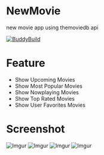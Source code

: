 # NewMovie
new movie app using themoviedb api

[![BuddyBuild](https://dashboard.buddybuild.com/api/statusImage?appID=595637cf01b1b20001bdd103&branch=master&build=latest)](https://dashboard.buddybuild.com/apps/595637cf01b1b20001bdd103/build/latest?branch=master)

# Feature
* Show Upcoming Movies
* Show Most Popular Movies 
* Show Nowplaying Movies
* Show Top Rated Movies
* Show User Favorites Movies 

# Screenshot
![Imgur](http://i.imgur.com/jXOZ7ta.png)
![Imgur](http://i.imgur.com/F97XBYm.png)
![Imgur](http://i.imgur.com/RCYrj0u.png)
![Imgur](http://i.imgur.com/VlV1k3i.png)
